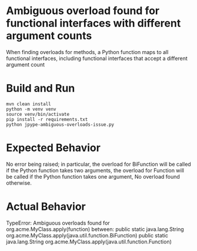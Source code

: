 # Ambiguous overload found for functional interfaces with different argument counts

When finding overloads for methods, a Python function maps to all functional interfaces, including functional interfaces that accept a different argument count

# Build and Run

```
mvn clean install
python -m venv venv
source venv/bin/activate
pip install -r requirements.txt
python jpype-ambiguous-overloads-issue.py
```

# Expected Behavior

No error being raised; in particular, the overload for BiFunction will be called if the Python function takes two arguments, the overload for Function will be called if the Python function takes one argument, No overload found otherwise.

# Actual Behavior

TypeError: Ambiguous overloads found for org.acme.MyClass.apply(function) between:
public static java.lang.String org.acme.MyClass.apply(java.util.function.BiFunction)
public static java.lang.String org.acme.MyClass.apply(java.util.function.Function)

